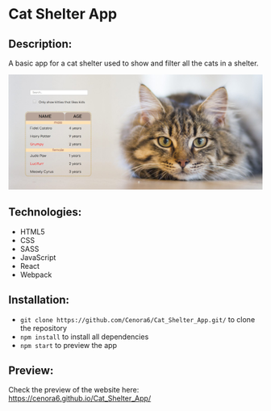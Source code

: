 # Cat Shelter App

## Description:
A basic app for a cat shelter used to show and filter all the cats in a shelter.

![](images/preview.png)

## Technologies:
- HTML5
- CSS
- SASS
- JavaScript
- React
- Webpack

## Installation:
-  ```git clone https://github.com/Cenora6/Cat_Shelter_App.git/``` to clone the repository
- ```npm install``` to install all dependencies
- ```npm start``` to preview the app

## Preview: 
Check the preview of the website here: https://cenora6.github.io/Cat_Shelter_App/

